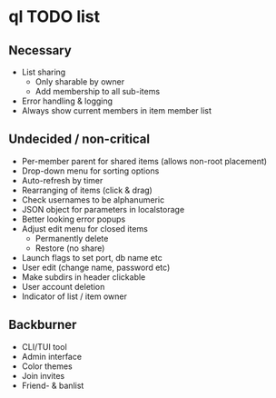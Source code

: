 # ql TODO list

## Necessary
* List sharing
    - Only sharable by owner
    - Add membership to all sub-items
* Error handling & logging
* Always show current members in item member list

## Undecided / non-critical
* Per-member parent for shared items (allows non-root placement)
* Drop-down menu for sorting options
* Auto-refresh by timer
* Rearranging of items (click & drag)
* Check usernames to be alphanumeric
* JSON object for parameters in localstorage
* Better looking error popups
* Adjust edit menu for closed items
    - Permanently delete
    - Restore
    (no share)
* Launch flags to set port, db name etc
* User edit (change name, password etc)
* Make subdirs in header clickable
* User account deletion
* Indicator of list / item owner

## Backburner
* CLI/TUI tool
* Admin interface
* Color themes
* Join invites
* Friend- & banlist
